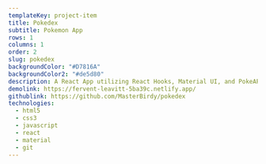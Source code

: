 ```yaml
---
templateKey: project-item
title: Pokedex
subtitle: Pokemon App
rows: 1
columns: 1
order: 2
slug: pokedex
backgroundColor: "#D7816A"
backgroundColor2: "#de5d80"
description: A React App utilizing React Hooks, Material UI, and PokeAPI to pull up information including Pokemon moves, stats, and description. It also displays a type effectiveness chart.
demolink: https://fervent-leavitt-5ba39c.netlify.app/
githublink: https://github.com/MasterBirdy/pokedex
technologies:
  - html5
  - css3
  - javascript
  - react
  - material
  - git
---
```

